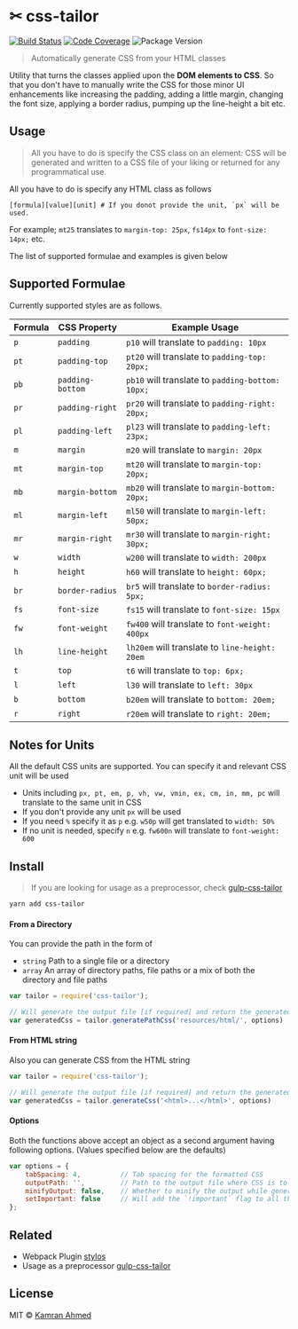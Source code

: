 # ✂ css-tailor

[![Build Status](https://secure.travis-ci.org/kamranahmedse/css-tailor.svg?branch=master)](https://travis-ci.org/kamranahmedse/css-tailor)
[![Code Coverage](https://img.shields.io/codecov/c/github/kamranahmedse/css-tailor.svg?style=flat-square)](https://travis-ci.org/kamranahmedse/css-tailor)
![Package Version](https://badge.fury.io/js/css-tailor.svg)

> Automatically generate CSS from your HTML classes

Utility that turns the classes applied upon the **DOM elements to CSS**. So that you don't have to manually write the CSS for those minor UI enhancements like increasing the padding, adding a little margin, changing the font size, applying a border radius, pumping up the line-height a bit etc.

## Usage

> All you have to do is specify the CSS class on an element: CSS will be generated and written to a CSS file of your liking or returned for any programmatical use.

All you have to do is specify any HTML class as follows

```
[formula][value][unit] # If you donot provide the unit, `px` will be used.
```

For example; `mt25` translates to `margin-top: 25px`, `fs14px` to `font-size: 14px;` etc.

The list of supported formulae and examples is given below

## Supported Formulae

Currently supported styles are as follows.

| Formula | CSS Property     | Example Usage                                    |
|---------|------------------|--------------------------------------------------|
| `p`     | `padding`        | `p10` will translate to `padding: 10px`          |
| `pt`    | `padding-top`    | `pt20` will translate to `padding-top: 20px;`    |
| `pb`    | `padding-bottom` | `pb10` will translate to `padding-bottom: 10px;` |
| `pr`    | `padding-right`  | `pr20` will translate to `padding-right: 20px;`  |
| `pl`    | `padding-left`   | `pl23` will translate to `padding-left: 23px;`   |
| `m`     | `margin`         | `m20` will translate to `margin: 20px`           |
| `mt`    | `margin-top`     | `mt20` will translate to `margin-top: 20px;`     |
| `mb`    | `margin-bottom`  | `mb20` will translate to `margin-bottom: 20px;`  |
| `ml`    | `margin-left`    | `ml50` will translate to `margin-left: 50px;`    |
| `mr`    | `margin-right`   | `mr30` will translate to `margin-right: 30px;`   |
| `w`     | `width`          | `w200` will translate to `width: 200px`          |
| `h`     | `height`         | `h60` will translate to `height: 60px;`          |
| `br`    | `border-radius`  | `br5` will translate to `border-radius: 5px;`    |
| `fs`    | `font-size`      | `fs15` will translate to `font-size: 15px`       |
| `fw`    | `font-weight`    | `fw400` will translate to `font-weight: 400px`   |
| `lh`    | `line-height`    | `lh20em` will translate to `line-height: 20em`   |
| `t`     | `top`            | `t6` will translate to `top: 6px;`               |
| `l`     | `left`           | `l30` will translate to `left: 30px`             |
| `b`     | `bottom`         | `b20em` will translate to `bottom: 20em;`        |
| `r`     | `right`          | `r20em` will translate to `right: 20em;`         |


## Notes for Units

All the default CSS units are supported. You can specify it and relevant CSS unit will be used

- Units including `px, pt, em, p, vh, vw, vmin, ex, cm, in, mm, pc` will translate to the same unit in CSS
- If you don't provide any unit `px` will be used
- If you need `%` specify it as `p` e.g. `w50p` will get translated to `width: 50%`
- If no unit is needed, specify `n` e.g. `fw600n` will translate to `font-weight: 600`

## Install

> If you are looking for usage as a preprocessor, check [gulp-css-tailor](https://github.com/kamranahmedse/gulp-css-tailor)

```bash
yarn add css-tailor
```

#### From a Directory

You can provide the path in the form of

- `string` Path to a single file or a directory
- `array` An array of directory paths, file paths or a mix of both the directory and file paths

```js
var tailor = require('css-tailor');

// Will generate the output file [if required] and return the generated CSS
var generatedCss = tailor.generatePathCss('resources/html/', options)
```

#### From HTML string

Also you can generate CSS from the HTML string

```js
var tailor = require('css-tailor');

// Will generate the output file [if required] and return the generated CSS
var generatedCss = tailor.generateCss('<html>...</html>', options)
```

#### Options
Both the functions above accept an object as a second argument having following options. (Values specified below are the defaults)

```js
var options = {
    tabSpacing: 4,          // Tab spacing for the formatted CSS
    outputPath: '',         // Path to the output file where CSS is to be generated
    minifyOutput: false,    // Whether to minify the output while generating CSS
    setImportant: false     // Will add the `!important` flag to all the CSS properties
};
```

## Related

- Webpack Plugin [stylos](https://github.com/kamranahmedse/stylos)
- Usage as a preprocessor [gulp-css-tailor](http://github.com/kamranahmedse/gulp-css-tailor)

## License

MIT &copy; [Kamran Ahmed](http://kamranahmed.info)
